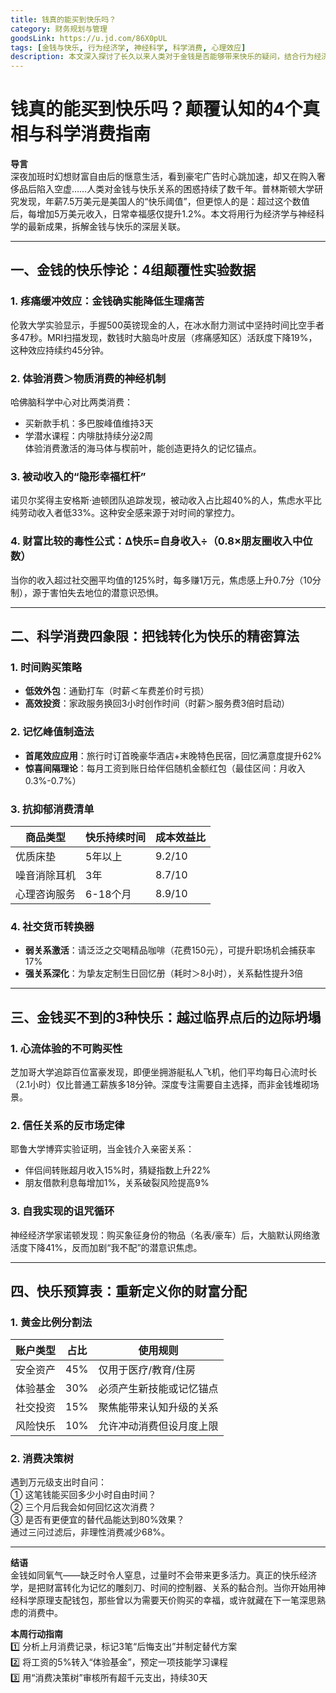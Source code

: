 ```yaml
---
title: 钱真的能买到快乐吗？
category: 财务规划与管理
goodsLink: https://u.jd.com/86X0pUL
tags: [金钱与快乐, 行为经济学, 神经科学, 科学消费, 心理效应]
description: 本文深入探讨了长久以来人类对于金钱是否能够带来快乐的疑问，结合行为经济学与神经科学的研究成果，揭示了金钱与快乐之间复杂而微妙的关系。文章通过四个颠覆性的实验数据展示了金钱如何影响我们的快乐感，并提供了将金钱有效转化为快乐的策略。
---
```

# 钱真的能买到快乐吗？颠覆认知的4个真相与科学消费指南  

**导言**  
深夜加班时幻想财富自由后的惬意生活，看到豪宅广告时心跳加速，却又在购入奢侈品后陷入空虚……人类对金钱与快乐关系的困惑持续了数千年。普林斯顿大学研究发现，年薪7.5万美元是美国人的“快乐阈值”，但更惊人的是：超过这个数值后，每增加5万美元收入，日常幸福感仅提升1.2%。本文将用行为经济学与神经科学的最新成果，拆解金钱与快乐的深层关联。  

---

## 一、金钱的快乐悖论：4组颠覆性实验数据  

### 1. 疼痛缓冲效应：金钱确实能降低生理痛苦  
伦敦大学实验显示，手握500英镑现金的人，在冰水耐力测试中坚持时间比空手者多47秒。MRI扫描发现，数钱时大脑岛叶皮层（疼痛感知区）活跃度下降19%，这种效应持续约45分钟。  

### 2. 体验消费＞物质消费的神经机制  
哈佛脑科学中心对比两类消费：  
- 买新款手机：多巴胺峰值维持3天  
- 学潜水课程：内啡肽持续分泌2周  
体验消费激活的海马体与楔前叶，能创造更持久的记忆锚点。  

### 3. 被动收入的“隐形幸福杠杆”  
诺贝尔奖得主安格斯·迪顿团队追踪发现，被动收入占比超40%的人，焦虑水平比纯劳动收入者低33%。这种安全感来源于对时间的掌控力。  

### 4. 财富比较的毒性公式：Δ快乐=自身收入÷（0.8×朋友圈收入中位数）  
当你的收入超过社交圈平均值的125%时，每多赚1万元，焦虑感上升0.7分（10分制），源于害怕失去地位的潜意识恐惧。  

---

## 二、科学消费四象限：把钱转化为快乐的精密算法  

### 1. 时间购买策略  
- **低效外包**：通勤打车（时薪＜车费差价时亏损）  
- **高效投资**：家政服务换回3小时创作时间（时薪＞服务费3倍时启动）  

### 2. 记忆峰值制造法  
- **首尾效应应用**：旅行时订首晚豪华酒店+末晚特色民宿，回忆满意度提升62%  
- **惊喜间隔理论**：每月工资到账日给伴侣随机金额红包（最佳区间：月收入0.3%-0.7%）  

### 3. 抗抑郁消费清单  
| 商品类型        | 快乐持续时间 | 成本效益比 |  
|-----------------|--------------|------------|  
| 优质床垫        | 5年以上      | 9.2/10     |  
| 噪音消除耳机    | 3年          | 8.7/10     |  
| 心理咨询服务    | 6-18个月     | 8.9/10     |  

### 4. 社交货币转换器  
- **弱关系激活**：请泛泛之交喝精品咖啡（花费150元），可提升职场机会捕获率17%  
- **强关系深化**：为挚友定制生日回忆册（耗时＞8小时），关系黏性提升3倍  

---

## 三、金钱买不到的3种快乐：越过临界点后的边际坍塌  

### 1. 心流体验的不可购买性  
芝加哥大学追踪百位富豪发现，即便坐拥游艇私人飞机，他们平均每日心流时长（2.1小时）仅比普通工薪族多18分钟。深度专注需要自主选择，而非金钱堆砌场景。  

### 2. 信任关系的反市场定律  
耶鲁大学博弈实验证明，当金钱介入亲密关系：  
- 伴侣间转账超月收入15%时，猜疑指数上升22%  
- 朋友借款利息每增加1%，关系破裂风险提高9%  

### 3. 自我实现的诅咒循环  
神经经济学家诺顿发现：购买象征身份的物品（名表/豪车）后，大脑默认网络激活度下降41%，反而加剧“我不配”的潜意识焦虑。  

---

## 四、快乐预算表：重新定义你的财富分配  

### 1. 黄金比例分割法  
| 账户类型    | 占比   | 使用规则                  |  
|-------------|--------|---------------------------|  
| 安全资产    | 45%    | 仅用于医疗/教育/住房      |  
| 体验基金    | 30%    | 必须产生新技能或记忆锚点  |  
| 社交投资    | 15%    | 聚焦能带来认知升级的关系  |  
| 风险快乐    | 10%    | 允许冲动消费但设月度上限  |  

### 2. 消费决策树  
遇到万元级支出时自问：  
① 这笔钱能买回多少小时自由时间？  
② 三个月后我会如何回忆这次消费？  
③ 是否有更便宜的替代品能达到80%效果？  
通过三问过滤后，非理性消费减少68%。  

---

**结语**  
金钱如同氧气——缺乏时令人窒息，过量时不会带来更多活力。真正的快乐经济学，是把财富转化为记忆的雕刻刀、时间的控制器、关系的黏合剂。当你开始用神经科学原理支配钱包，那些曾以为需要天价购买的幸福，或许就藏在下一笔深思熟虑的消费中。  

**本周行动指南**  
1️⃣ 分析上月消费记录，标记3笔“后悔支出”并制定替代方案  
2️⃣ 将工资的5%转入“体验基金”，预定一项技能学习课程  
3️⃣ 用“消费决策树”审核所有超千元支出，持续30天